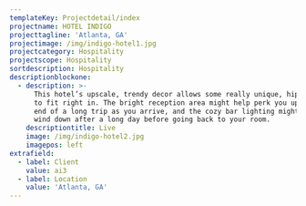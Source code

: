 ```yaml
---
templateKey: Projectdetail/index
projectname: HOTEL INDIGO
projecttagline: 'Atlanta, GA'
projectimage: /img/indigo-hotel1.jpg
projectcategory: Hospitality
projectscope: Hospitality
sortdescription: Hospitality
descriptionblockone:
  - description: >-
      This hotel’s upscale, trendy decor allows some really unique, hip lighting
      to fit right in. The bright reception area might help perk you up at the
      end of a long trip as you arrive, and the cozy bar lighting might help you
      wind down after a long day before going back to your room.
    descriptiontitle: Live
    image: /img/indigo-hotel2.jpg
    imagepos: left
extrafield:
  - label: Client
    value: ai3
  - label: Location
    value: 'Atlanta, GA'
---
```



